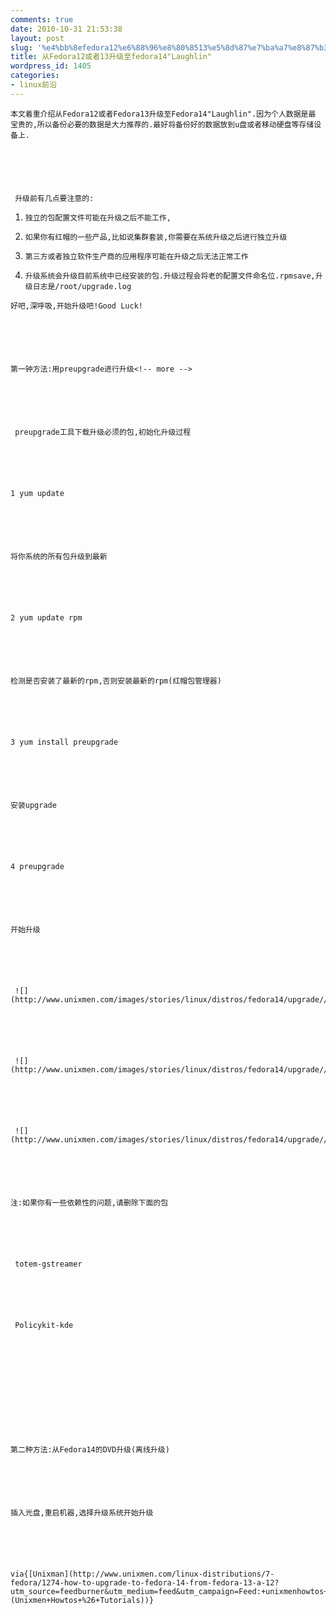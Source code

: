 ```yaml
---
comments: true
date: 2010-10-31 21:53:38
layout: post
slug: '%e4%bb%8efedora12%e6%88%96%e8%80%8513%e5%8d%87%e7%ba%a7%e8%87%b3fedora14laughlin'
title: 从Fedora12或者13升级至fedora14"Laughlin"
wordpress_id: 1405
categories:
- linux前沿
---
```



	本文着重介绍从Fedora12或者Fedora13升级至Fedora14"Laughlin".因为个人数据是最 宝贵的,所以备份必要的数据是大力推荐的.最好将备份好的数据放到u盘或者移动硬盘等存储设备上.






	 升级前有几点要注意的:






	
  1. 
		 独立的包配置文件可能在升级之后不能工作,
	

	
  2. 
		 如果你有红帽的一些产品,比如说集群套装,你需要在系统升级之后进行独立升级
	

	
  3. 
		 第三方或者独立软件生产商的应用程序可能在升级之后无法正常工作
	

	
  4. 
		 升级系统会升级目前系统中已经安装的包.升级过程会将老的配置文件命名位.rpmsave,升级日志是/root/upgrade.log
	





	好吧,深呼吸,开始升级吧!Good Luck!






	第一钟方法:用preupgrade进行升级<!-- more -->






	 preupgrade工具下载升级必须的包,初始化升级过程






	1 yum update 






	将你系统的所有包升级到最新






	2 yum update rpm






	检测是否安装了最新的rpm,否则安装最新的rpm(红帽包管理器)






	3 yum install preupgrade






	安装upgrade






	4 preupgrade






	开始升级






	 ![](http://www.unixmen.com/images/stories/linux/distros/fedora14/upgrade//fed14up.png)






	 ![](http://www.unixmen.com/images/stories/linux/distros/fedora14/upgrade//fed14up2.png)






	 ![](http://www.unixmen.com/images/stories/linux/distros/fedora14/upgrade//fed14up3.png)






	注:如果你有一些依赖性的问题,请删除下面的包






	 totem-gstreamer






	 Policykit-kde






	 






	第二种方法:从Fedora14的DVD升级(离线升级)






	插入光盘,重启机器,选择升级系统开始升级






	via{[Unixman](http://www.unixmen.com/linux-distributions/7-fedora/1274-how-to-upgrade-to-fedora-14-from-fedora-13-a-12?utm_source=feedburner&utm_medium=feed&utm_campaign=Feed:+unixmenhowtos+(Unixmen+Howtos+%26+Tutorials))}




